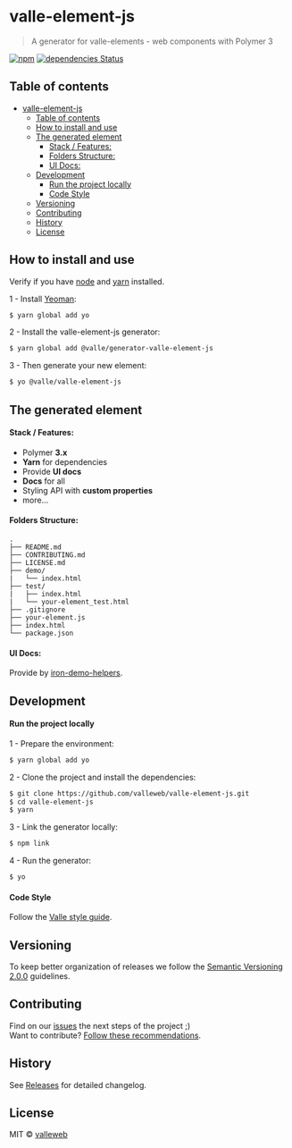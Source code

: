 # valle-element-js

> A generator for valle-elements - web components with Polymer 3

[![npm](https://img.shields.io/npm/v/@valle/generator-valle-element-js.svg)](https://www.npmjs.com/package/@valle/generator-valle-element-js)
[![dependencies Status](https://david-dm.org/valleweb/valle-element-js/status.svg)](https://david-dm.org/valleweb/valle-element-js)

## Table of contents

- [valle-element-js](#valle-element-js)
  - [Table of contents](#table-of-contents)
  - [How to install and use](#how-to-install-and-use)
  - [The generated element](#the-generated-element)
      - [Stack / Features:](#stack--features)
      - [Folders Structure:](#folders-structure)
      - [UI Docs:](#ui-docs)
  - [Development](#development)
      - [Run the project locally](#run-the-project-locally)
      - [Code Style](#code-style)
  - [Versioning](#versioning)
  - [Contributing](#contributing)
  - [History](#history)
  - [License](#license)

## How to install and use

Verify if you have [node](http://nodejs.org/) and [yarn](https://yarnpkg.com/en/) installed.

1 - Install [Yeoman](http://yeoman.io/):

```sh
$ yarn global add yo
```

2 - Install the valle-element-js generator:

```sh
$ yarn global add @valle/generator-valle-element-js
```

3 - Then generate your new element:

```sh
$ yo @valle/valle-element-js
```

## The generated element

#### Stack / Features:

- Polymer **3.x**
- **Yarn** for dependencies
- Provide **UI docs**
- **Docs** for all
- Styling API with **custom properties**
- more...

#### Folders Structure:

	.
	├── README.md
	├── CONTRIBUTING.md
	├── LICENSE.md
	├── demo/
	|   └── index.html
	├── test/
	|   ├── index.html
	|   └── your-element_test.html
	├── .gitignore
	├── your-element.js
	├── index.html
	└── package.json

#### UI Docs:

Provide by [iron-demo-helpers](https://github.com/PolymerElements/iron-demo-helpers).

## Development

#### Run the project locally

1 - Prepare the environment:

```sh
$ yarn global add yo
```

2 - Clone the project and install the dependencies:

```sh
$ git clone https://github.com/valleweb/valle-element-js.git
$ cd valle-element-js
$ yarn
```

3 - Link the generator locally:

```sh
$ npm link
```

4 - Run the generator:

```sh
$ yo
```

#### Code Style

Follow the [Valle style guide](https://github.com/valleweb/valle-style-guide).


## Versioning

To keep better organization of releases we follow the [Semantic Versioning 2.0.0](http://semver.org/) guidelines.

## Contributing

Find on our [issues](https://github.com/valleweb/valle-element-js/issues/) the next steps of the project ;)
<br>
Want to contribute? [Follow these recommendations](https://github.com/valleweb/valle-element-js/blob/master/CONTRIBUTING.md).

## History

See [Releases](https://github.com/valleweb/valle-element-js/releases) for detailed changelog.

## License

MIT © [valleweb](https://github.com/valleweb/)

[npm-image]: https://badge.fury.io/js/valle-element-js.svg
[npm-url]: https://npmjs.org/package/valle-element-js
[travis-image]: https://travis-ci.org/LarissaAbreu/valle-element-js.svg?branch=master
[travis-url]: https://travis-ci.org/LarissaAbreu/valle-element-js
[daviddm-image]: https://david-dm.org/LarissaAbreu/valle-element-js.svg?theme=shields.io
[daviddm-url]: https://david-dm.org/LarissaAbreu/valle-element-js
